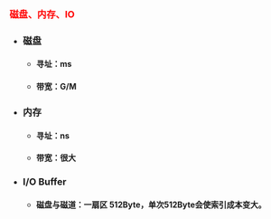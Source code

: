 ### <font color='red'>磁盘、内存、IO</font>





- ### 磁盘

  - #### 寻址：ms

  - #### 带宽：G/M



- ### 内存

  - #### 寻址：ns

  - #### 带宽：很大



- ### I/O Buffer

  - #### 磁盘与磁道：一扇区 512Byte，单次512Byte会使索引成本变大。